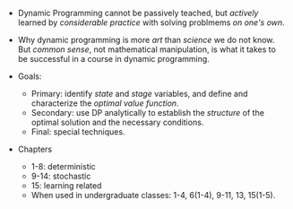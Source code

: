 * Dynamic Programming cannot be passively teached, but _actively_ learned by *considerable practice* with solving problmems _on one's own_.

* Why dynamic programming is more *art* than _science_ we do not know. But *common sense*, not mathematical manipulation, is what it takes to be successful in a course in dynamic programming.

* Goals:
  * Primary: identify *state* and *stage* variables, and define and characterize the *optimal value function*.
  * Secondary: use DP analytically to establish the _structure_ of the optimal solution and the necessary conditions.
  * Final: special techniques.

* Chapters
  * 1-8: deterministic
  * 9-14: stochastic
  * 15: learning related
  * When used in undergraduate classes: 1-4, 6(1-4), 9-11, 13, 15(1-5).
